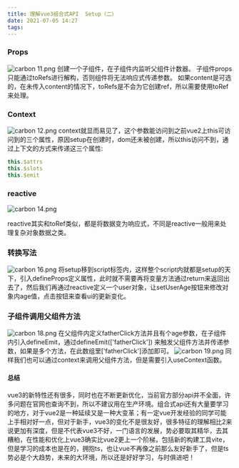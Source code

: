 ```yaml
---
title: 理解vue3组合式API  Setup（二）
date: 2021-07-05 14:27
tags:
---
```

### Props
![carbon 11.png](https://vanterc.oss-cn-beijing.aliyuncs.com/blog/carbon%20(11)_1625540082237.png)
创建一个子组件，在子组件内监听父组件计数器。
子组件props只能通过toRefs进行解构，否则组件将无法响应式传递参数。
如果content是可选的，在未传入content的情况下，toRefs是不会为它创建ref，所以需要使用toRef来处理。
### Context
![carbon 12.png](https://vanterc.oss-cn-beijing.aliyuncs.com/blog/carbon%20(12)_1625541122747.png)
context就显而易见了，这个参数能访问到之前vue2上this可访问到的三个属性，原因setup在创建时，dom还未被创建，所以this访问不到，通过上下文的方式来传递这三个属性:
``` js
this.$attrs  
this.$slots  
this.$emit 
```

### reactive
![carbon 14.png](https://vanterc.oss-cn-beijing.aliyuncs.com/blog/carbon%20(14)_1625542582030.png)

reactive其实和toRef类似，都是将数据变为响应式，不同是reactive一般用来处理复杂对象数据之类。
### 转换写法
![carbon 16.png](https://vanterc.oss-cn-beijing.aliyuncs.com/blog/carbon%20(16)_1625555312208.png)
将setup移到script标签内，这样整个script内就都是setup的天下，引入defineProps定义属性，此时就不需要再将变量方法通过return来返回出去了，然后我们再通过reactive定义一个user对象，让setUserAge按钮来修改对象内age值，点击按钮来查看ui的更新变化。
### 子组件调用父组件方法
![carbon 18.png](https://vanterc.oss-cn-beijing.aliyuncs.com/blog/carbon%20(18)_1625558127998.png)
在父组件内定义fatherClick方法并且有个age参数，在子组件内引入defineEmit，通过defineEmit(['fatherClick']) 来触发父组件方法并传递参数，如果是多个方法，在此数组里['fatherClick']添加即可。
![carbon 19.png](https://vanterc.oss-cn-beijing.aliyuncs.com/blog/carbon%20(19)_1625558863142.png)
同样我们也可以通过context来调用父组件方法，但是需要引入useContext函数。
#### 总结
vue3的新特性还有很多，同时也在不断更新优化，当前官方部分api并不全面，许多问题在官网也查询不到，所以不建议用在生产环境。组合式api还有大量要学习的地方，对于vue2是一种延续又是一种大变革；有一定vue开发经验的同学可能上手相对好一点，但对于新手，vue3的变化不是很友好，很多特征的理解相比2来说更加有深度，但是不代表vue3不好，一门语言的发展，势必要取其精华，去其糟粕，在性能和优化上vue3确实比vue2更上一个阶梯，包括新的构建工具vite，但是学习的成本也是在的，拥抱ts，也让vue不再像之前那么友好新手了，但是ts势必是个大趋势，未来的大环境，所以还是好好学习，与时俱进吧！